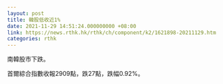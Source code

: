 ```yaml
---
layout: post
title: 韓股低收近1%
date: 2021-11-29 14:51:24.000000000 +08:00
link: https://news.rthk.hk/rthk/ch/component/k2/1621898-20211129.htm
categories: rthk
---
```


南韓股市下跌。

首爾綜合指數收報2909點，跌27點，跌幅0.92%。
